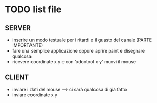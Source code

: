 # TODO list file
## SERVER
- inserire un modo testuale per i ritardi e il guasto del canale (PARTE IMPORTANTE)
- fare una semplice applicazione oppure aprire paint e disegnare qualcosa
- ricevere coordinate x y e con 'xdootool x y' muovi il mouse

## CLIENT
- inviare i dati del mouse --> ci sarà qualcosa di già fatto
- inviare coordinate x y
